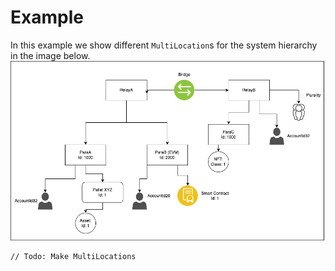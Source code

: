 # Example
In this example we show different `MultiLocation`s for the system hierarchy in the image below.
![Example](./../images/MultiLocation_Example.png)

```rust,noplayground
// Todo: Make MultiLocations

```
